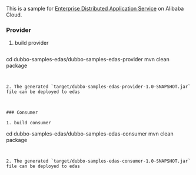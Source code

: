 This is a sample for [Enterprise Distributed Application Service](https://cn.aliyun.com/product/edas) on Alibaba Cloud.


### Provider

1. build provider
   ```
cd dubbo-samples-edas/dubbo-samples-edas-provider
mvn clean package
   ```


2. The generated `target/dubbo-samples-edas-provider-1.0-SNAPSHOT.jar` file can be deployed to edas



### Consumer

1. build consumer

   ```
   cd dubbo-samples-edas/dubbo-samples-edas-consumer
   mvn clean package
   ```


2. The generated `target/dubbo-samples-edas-consumer-1.0-SNAPSHOT.jar` file can be deployed to edas

